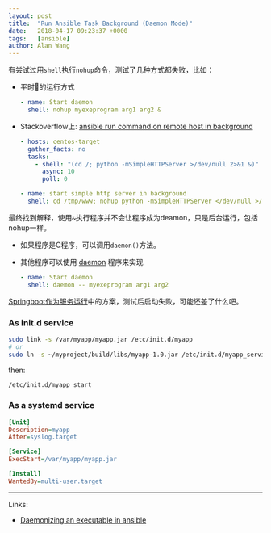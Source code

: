 ```yaml
---
layout: post
title:  "Run Ansible Task Background (Daemon Mode)"
date:   2018-04-17 09:23:37 +0000
tags:   [ansible]
author: Alan Wang
---
```


有尝试过用`shell`执行`nohup`命令，测试了几种方式都失败，比如：
- 平时的运行方式
  ```yml
  - name: Start daemon
    shell: nohup myexeprogram arg1 arg2 &
  ```
- Stackoverflow上: [ansible run command on remote host in background](https://stackoverflow.com/questions/39347379/ansible-run-command-on-remote-host-in-background)
  ```yml
  - hosts: centos-target
    gather_facts: no
    tasks:
      - shell: "(cd /; python -mSimpleHTTPServer >/dev/null 2>&1 &)"
        async: 10
        poll: 0
  ```
  ```yml
  - name: start simple http server in background
    shell: cd /tmp/www; nohup python -mSimpleHTTPServer </dev/null >/dev/null 2>&1 &
  ```

最终找到解释，使用`&`执行程序并不会让程序成为deamon，只是后台运行，包括nohup一样。

- 如果程序是C程序，可以调用`daemon()`方法。
- 其他程序可以使用 [daemon](http://libslack.org/daemon/manpages/daemon.1.html) 程序来实现

  ```yml
  - name: Start daemon
    shell: daemon -- myexeprogram arg1 arg2
  ```

[Springboot作为服务运行](https://docs.spring.io/spring-boot/docs/current-SNAPSHOT/reference/html/deployment-install.html#deployment-service)中的方案，测试后启动失败，可能还差了什么吧。

### As init.d service

```sh
sudo link -s /var/myapp/myapp.jar /etc/init.d/myapp
# or
sudo ln -s ~/myproject/build/libs/myapp-1.0.jar /etc/init.d/myapp_servicename
```
then: 
```sh
/etc/init.d/myapp start
```

### As a systemd service

```ini
[Unit]
Description=myapp
After=syslog.target

[Service]
ExecStart=/var/myapp/myapp.jar

[Install]
WantedBy=multi-user.target
```

---
Links: 
- [Daemonizing an executable in ansible](https://stackoverflow.com/questions/29806673/daemonizing-an-executable-in-ansible)
